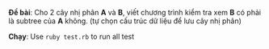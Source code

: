 **Đề bài**: Cho 2 cây nhị phân __A__ và __B__, viết chương trình kiểm tra xem __B__ có phải là subtree của __A__ không. (tự chọn cấu trúc dữ liệu để lưu cây nhị phân)

**Chạy**:
Use `ruby test.rb` to run all test
